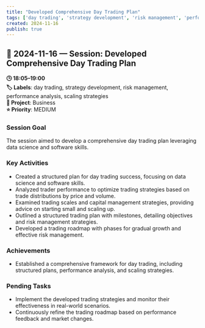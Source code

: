 ```yaml
---
title: "Developed Comprehensive Day Trading Plan"
tags: ['day trading', 'strategy development', 'risk management', 'performance analysis', 'scaling strategies']
created: 2024-11-16
publish: true
---
```


## 📅 2024-11-16 — Session: Developed Comprehensive Day Trading Plan

**🕒 18:05–19:00**  
**🏷️ Labels**: day trading, strategy development, risk management, performance analysis, scaling strategies  
**📂 Project**: Business  
**⭐ Priority**: MEDIUM  


### Session Goal
The session aimed to develop a comprehensive day trading plan leveraging data science and software skills.

### Key Activities
- Created a structured plan for day trading success, focusing on data science and software skills.
- Analyzed trader performance to optimize trading strategies based on trade distributions by price and volume.
- Examined trading scales and capital management strategies, providing advice on starting small and scaling up.
- Outlined a structured trading plan with milestones, detailing objectives and risk management strategies.
- Developed a trading roadmap with phases for gradual growth and effective risk management.

### Achievements
- Established a comprehensive framework for day trading, including structured plans, performance analysis, and scaling strategies.

### Pending Tasks
- Implement the developed trading strategies and monitor their effectiveness in real-world scenarios.
- Continuously refine the trading roadmap based on performance feedback and market changes.
